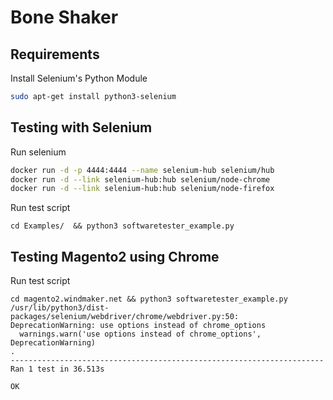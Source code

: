 # Bone Shaker

## Requirements

Install Selenium's Python Module

```bash
sudo apt-get install python3-selenium
```

## Testing  with Selenium

Run selenium

```bash
docker run -d -p 4444:4444 --name selenium-hub selenium/hub
docker run -d --link selenium-hub:hub selenium/node-chrome
docker run -d --link selenium-hub:hub selenium/node-firefox
```

Run test script

```
cd Examples/  && python3 softwaretester_example.py
```

## Testing Magento2 using Chrome

Run test script

```
cd magento2.windmaker.net && python3 softwaretester_example.py
/usr/lib/python3/dist-packages/selenium/webdriver/chrome/webdriver.py:50: DeprecationWarning: use options instead of chrome_options
  warnings.warn('use options instead of chrome_options', DeprecationWarning)
.
----------------------------------------------------------------------
Ran 1 test in 36.513s

OK
```
